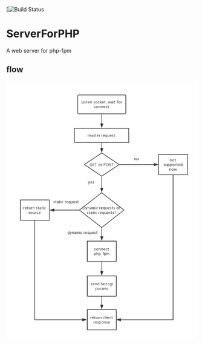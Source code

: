 [![Build Status](https://travis-ci.org/xxlixin1993/ServerForPHP.svg?branch=master)

# ServerForPHP
A web server for php-fpm

## flow
![flow](readme_img/server_for_php.png)